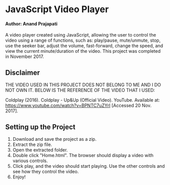# JavaScript Video Player

#### Author: Anand Prajapati

A video player created using JavaScript, allowing the user to control the video using a range of functions, such as: play/pause, mute/unmute, stop, use the seeker bar, adjust the volume, fast-forward, change the speed, and view the current minute/duration of the video. This project was completed in November 2017. 

## Disclaimer

THE VIDEO USED IN THIS PROJECT DOES NOT BELONG TO ME AND I DO NOT OWN IT. BELOW IS THE REFERENCE OF THE VIDEO THAT I USED: 

Coldplay (2016). Coldplay - Up&Up (Official Video). YouTube. Available at: https://www.youtube.com/watch?v=BPNTC7uZYrI [Accessed 20 Nov. 2017].


## Setting up the Project
1. Download and save the project as a zip.
2. Extract the zip file.
3. Open the extracted folder.
4. Double click "Home.html". The browser should display a video with various controls.
5. Click play, and the video should start playing. Use the other controls and see how they control the video.
6. Enjoy!
